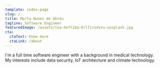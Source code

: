 ```yaml
---
template: index-page
slug: /
title: Marta Nunes de Abreu
tagline: Software Engineer
featuredImage: /assets/toa-heftiba-0rlfirsdvzu-unsplash.jpg
cta:
  ctaText: Know more
  ctaLink: /about
---
```

I'm a full time software engineer with a background in medical technology. My interests include data security, IoT architecture and climate technology.